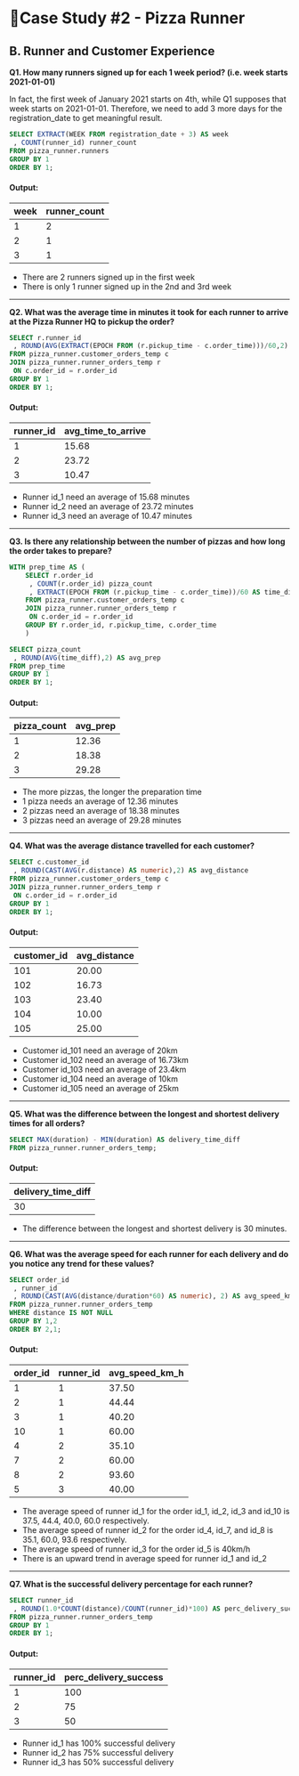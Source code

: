 # 🍕Case Study #2 - Pizza Runner

## B. Runner and Customer Experience

**Q1. How many runners signed up for each 1 week period? (i.e. week starts 2021-01-01)**

In fact, the first week of January 2021 starts on 4th, while Q1 supposes that week starts on 2021-01-01. Therefore, we need to add 3 more days for the registration_date to get meaningful result.

```sql
SELECT EXTRACT(WEEK FROM registration_date + 3) AS week
 , COUNT(runner_id) runner_count
FROM pizza_runner.runners
GROUP BY 1
ORDER BY 1;
```

#### Output:
| week | runner_count |
|------|--------------|
| 1    | 2            |
| 2    | 1            |
| 3    | 1            |

- There are 2 runners signed up in the first week
- There is only 1 runner signed up in the 2nd and 3rd week

***

**Q2. What was the average time in minutes it took for each runner to arrive at the Pizza Runner HQ to pickup the order?**

```sql
SELECT r.runner_id
 , ROUND(AVG(EXTRACT(EPOCH FROM (r.pickup_time - c.order_time)))/60,2) AS avg_time_to_arrive
FROM pizza_runner.customer_orders_temp c
JOIN pizza_runner.runner_orders_temp r
 ON c.order_id = r.order_id
GROUP BY 1
ORDER BY 1;
```

#### Output:
| runner_id | avg_time_to_arrive |
|-----------|--------------------|
| 1         | 15.68              |
| 2         | 23.72              |
| 3         | 10.47              |

- Runner id_1 need an average of 15.68 minutes
- Runner id_2 need an average of 23.72 minutes
- Runner id_3 need an average of 10.47 minutes

***

**Q3. Is there any relationship between the number of pizzas and how long the order takes to prepare?**

```sql
WITH prep_time AS (
	SELECT r.order_id
	 , COUNT(r.order_id) pizza_count
	 , EXTRACT(EPOCH FROM (r.pickup_time - c.order_time))/60 AS time_diff
	FROM pizza_runner.customer_orders_temp c
	JOIN pizza_runner.runner_orders_temp r
	 ON c.order_id = r.order_id
	GROUP BY r.order_id, r.pickup_time, c.order_time
    )

SELECT pizza_count
 , ROUND(AVG(time_diff),2) AS avg_prep
FROM prep_time
GROUP BY 1
ORDER BY 1;
```

#### Output:
| pizza_count | avg_prep |
|-------------|----------|
| 1           | 12.36    |
| 2           | 18.38    |
| 3           | 29.28    |

- The more pizzas, the longer the preparation time
- 1 pizza needs an average of 12.36 minutes
- 2 pizzas need an average of 18.38 minutes
- 3 pizzas need an average of 29.28 minutes

***

**Q4. What was the average distance travelled for each customer?**

```sql
SELECT c.customer_id
 , ROUND(CAST(AVG(r.distance) AS numeric),2) AS avg_distance
FROM pizza_runner.customer_orders_temp c
JOIN pizza_runner.runner_orders_temp r
 ON c.order_id = r.order_id
GROUP BY 1
ORDER BY 1;
```

#### Output:
| customer_id | avg_distance |
|-------------|--------------|
| 101         | 20.00        |
| 102         | 16.73        |
| 103         | 23.40        |
| 104         | 10.00        |
| 105         | 25.00        |

- Customer id_101 need an average of 20km 
- Customer id_102 need an average of 16.73km
- Customer id_103 need an average of 23.4km 
- Customer id_104 need an average of 10km
- Customer id_105 need an average of 25km
  
***

**Q5. What was the difference between the longest and shortest delivery times for all orders?**

```sql
SELECT MAX(duration) - MIN(duration) AS delivery_time_diff
FROM pizza_runner.runner_orders_temp;
```

#### Output:
| delivery_time_diff |
|--------------------|
| 30                 |

- The difference between the longest and shortest delivery is 30 minutes.

***

**Q6. What was the average speed for each runner for each delivery and do you notice any trend for these values?**

```sql
SELECT order_id
 , runner_id
 , ROUND(CAST(AVG(distance/duration*60) AS numeric), 2) AS avg_speed_km_h
FROM pizza_runner.runner_orders_temp
WHERE distance IS NOT NULL
GROUP BY 1,2
ORDER BY 2,1;
```

#### Output:
| order_id | runner_id | avg_speed_km_h |
|----------|-----------|----------------|
| 1        | 1         | 37.50          |
| 2        | 1         | 44.44          |
| 3        | 1         | 40.20          |
| 10       | 1         | 60.00          |
| 4        | 2         | 35.10          |
| 7        | 2         | 60.00          |
| 8        | 2         | 93.60          |
| 5        | 3         | 40.00          |

- The average speed of runner id_1 for the order id_1, id_2, id_3 and id_10 is 37.5, 44.4, 40.0, 60.0 respectively.
- The average speed of runner id_2 for the order id_4, id_7, and id_8 is 35.1, 60.0, 93.6 respectively.
- The average speed of runner id_3 for the order id_5 is 40km/h
- There is an upward trend in average speed for runner id_1 and id_2
  
***

**Q7. What is the successful delivery percentage for each runner?**

```sql
SELECT runner_id
 , ROUND(1.0*COUNT(distance)/COUNT(runner_id)*100) AS perc_delivery_success
FROM pizza_runner.runner_orders_temp
GROUP BY 1
ORDER BY 1;
```

#### Output:
| runner_id | perc_delivery_success |
|-----------|-----------------------|
| 1         | 100                   |
| 2         | 75                    |
| 3         | 50                    |

- Runner id_1 has 100% successful delivery
- Runner id_2 has 75% successful delivery
- Runner id_3 has 50% successful delivery
